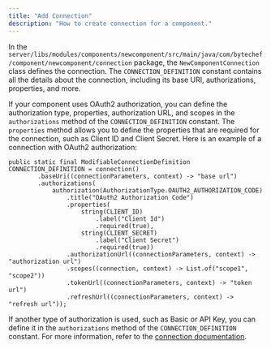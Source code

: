 ```yaml
---
title: "Add Connection"
description: "How to create connection for a component."
---
```


In the `server/libs/modules/components/newcomponent/src/main/java/com/bytechef/component/newcomponent/connection`
package, the `NewComponentConnection` class defines the connection. The `CONNECTION_DEFINITION` constant contains all
the details about the connection, including its base URI, authorizations, properties, and more.

If your component uses OAuth2 authorization, you can define the authorization type, properties, authorization URL, and
scopes in the `authorizations` method of the `CONNECTION_DEFINITION` constant. The `properties` method allows you to
define the properties that are required for the connection, such as Client ID and Client Secret. Here is an example of
a connection with OAuth2 authorization:

```
public static final ModifiableConnectionDefinition CONNECTION_DEFINITION = connection()
        .baseUri((connectionParameters, context) -> "base url")
        .authorizations(
            authorization(AuthorizationType.OAUTH2_AUTHORIZATION_CODE)
                .title("OAuth2 Authorization Code")
                .properties(
                    string(CLIENT_ID)
                        .label("Client Id")
                        .required(true),
                    string(CLIENT_SECRET)
                        .label("Client Secret")
                        .required(true))
                .authorizationUrl((connectionParameters, context) -> "authorization url")
                .scopes((connection, context) -> List.of("scope1", "scope2"))
                .tokenUrl((connectionParameters, context) -> "token url")
                .refreshUrl((connectionParameters, context) -> "refresh url"));
```

If another type of authorization is used, such as Basic or API Key, you can define it in the `authorizations` method
of the `CONNECTION_DEFINITION` constant. For more information, refer to the
[connection documentation](/developer_guide/component_specification/connection).
